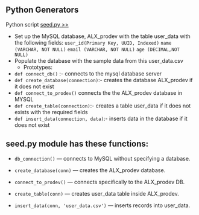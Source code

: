 ## Python Generators
Python script [seed.py >>](./seed.py)
- Set up the MySQL database, ALX_prodev with the table user_data with the following fields:
`user_id(Primary Key, UUID, Indexed)`
`name (VARCHAR, NOT NULL)`
`email (VARCHAR, NOT NULL)`
`age (DECIMAL,NOT NULL)`
- Populate the database with the sample data from this user_data.csv
  - Prototypes:
- `def connect_db()` :- connects to the mysql database server
- `def create_database(connection)`:- creates the database ALX_prodev if it does not exist
- `def connect_to_prodev()` connects the the ALX_prodev database in MYSQL
- `def create_table(connection)`:- creates a table user_data if it does not exists with the required fields
- `def insert_data(connection, data)`:- inserts data in the database if it does not exist

## seed.py module has these functions:
- `db_connection()` — connects to MySQL without specifying a database.

- `create_database(conn)` — creates the ALX_prodev database.

- `connect_to_prodev()` — connects specifically to the ALX_prodev DB.

- `create_table(conn)` — creates user_data table inside ALX_prodev.

- `insert_data(conn, 'user_data.csv')` — inserts records into user_data.
